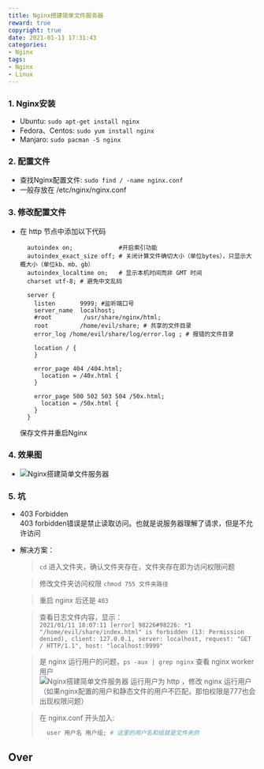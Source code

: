 ```yaml
---
title: Nginx搭建简单文件服务器
reward: true
copyright: true
date: 2021-01-11 17:31:43
categories:
- Nginx
tags:
- Nginx
- Linux
---
```



### 1. Nginx安装
  * Ubuntu: ```sudo apt-get install nginx```  
  * Fedora、Centos: ```sudo yum install nginx```  
  * Manjaro: ```sudo pacman -S nginx```  
  
### 2. 配置文件
  * 查找Nginx配置文件: ```sudo find / -name nginx.conf```  
  * 一般存放在 /etc/nginx/nginx.conf  

<!--more-->

### 3. 修改配置文件
  * 在 http 节点中添加以下代码  
    ```nginx
      autoindex on;             #开启索引功能
      autoindex_exact_size off; # 关闭计算文件确切大小（单位bytes），只显示大概大小（单位kb、mb、gb）
      autoindex_localtime on;   # 显示本机时间而非 GMT 时间
      charset utf-8; # 避免中文乱码

      server {
        listen       9999; #监听端口号
        server_name  localhost;
        #root         /usr/share/nginx/html;
        root         /home/evil/share; # 共享的文件目录
        error_log /home/evil/share/log/error.log ; # 报错的文件目录

        location / {
        }

        error_page 404 /404.html;
          location = /40x.html {
        }

        error_page 500 502 503 504 /50x.html;
          location = /50x.html {
        }
      }
    ```

    保存文件并重启Nginx  

### 4. 效果图
  * ![Nginx搭建简单文件服务器](https://blog-1257162717.cos.ap-shanghai.myqcloud.com/Nginx%E6%90%AD%E5%BB%BA%E7%AE%80%E5%8D%95%E6%96%87%E4%BB%B6%E6%9C%8D%E5%8A%A1%E5%99%A8/img1.webp)  
### 5. 坑
  * 403 Forbidden  
    403 forbidden错误是禁止读取访问。也就是说服务器理解了请求，但是不允许访问  

  * 解决方案：  
    > `cd` 进入文件夹，确认文件夹存在，文件夹存在即为访问权限问题  

    > 修改文件夹访问权限 `chmod 755 文件夹路径`  

    > 重启 nginx 后还是 `403`  

    > 查看日志文件内容，显示：  
    > `2021/01/11 18:07:11 [error] 98226#98226: *1 "/home/evil/share/index.html" is forbidden (13: Permission denied), client: 127.0.0.1, server: localhost, request: "GET / HTTP/1.1", host: "localhost:9999"`  

    > 是 nginx 运行用户的问题，`ps -aux | grep nginx` 查看 nginx worker 用户  
    > ![Nginx搭建简单文件服务器](https://blog-1257162717.cos.ap-shanghai.myqcloud.com/Nginx%E6%90%AD%E5%BB%BA%E7%AE%80%E5%8D%95%E6%96%87%E4%BB%B6%E6%9C%8D%E5%8A%A1%E5%99%A8/img2.webp)
    > 运行用户为 http ，修改 nginx 运行用户（如果nginx配置的用户和静态文件的用户不匹配，那怕权限是777也会出现权限问题）  

    > 在 nginx.conf 开头加入: 
    > ```powershell
    >   user 用户名 用户组; # 这里的用户名和组就是文件夹的
    > ```

## Over  




